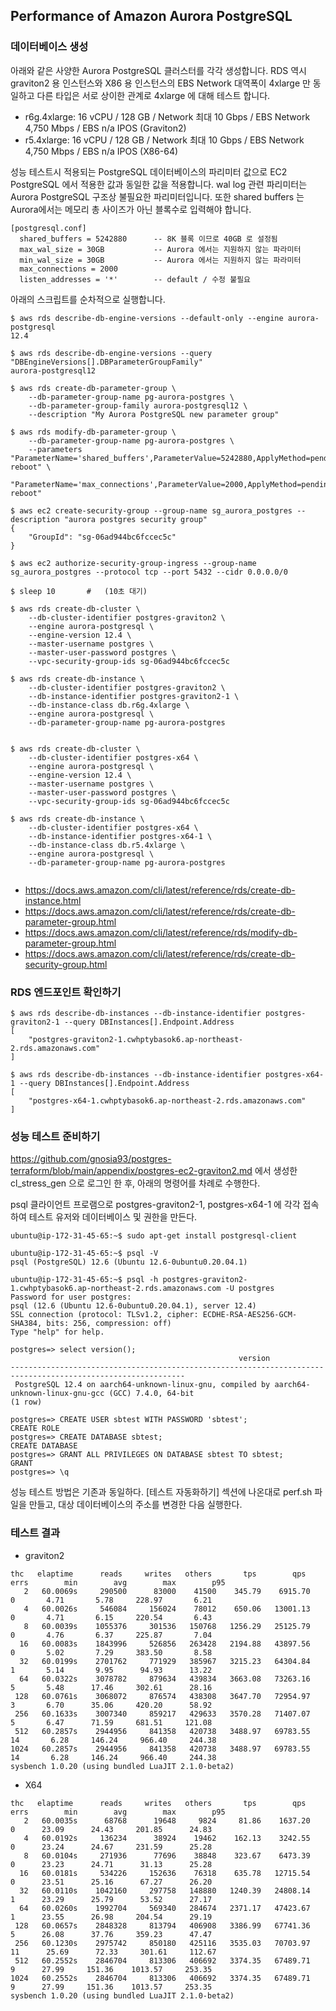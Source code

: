 ## Performance of Amazon Aurora PostgreSQL ##

### 데이터베이스 생성 ###

아래와 같은 사양한 Aurora PostgreSQL 클러스터를 각각 생성합니다. RDS 역시 graviton2 용 인스턴스와 X86 용 인스턴스의 EBS Network 대역폭이 4xlarge 만 동일하고 다른 타입은 서로 상이한 관계로 4xlarge 에 대해 테스트 합니다.  

- r6g.4xlarge: 16 vCPU / 128 GB / Network 최대 10 Gbps / EBS Network 4,750 Mbps / EBS n/a IPOS (Graviton2)
- r5.4xlarge: 16 vCPU / 128 GB / Network 최대 10 Gbps / EBS Network 4,750 Mbps / EBS n/a IPOS (X86-64)

성능 테스트시 적용되는 PostgreSQL 데이터베이스의 파리미터 값으로 EC2 PostgreSQL 에서 적용한 값과 동일한 값을 적용합니다. wal log 관련 파리미터는 Aurora PostgreSQL 구조상 불필요한 파리미터입니다. 또한 shared buffers 는 Aurora에서는 메모리 총 사이즈가 아닌 블록수로 입력해야 합니다. 
```
[postgresql.conf]
  shared_buffers = 5242880      -- 8K 블록 이므로 40GB 로 설정됨
  max_wal_size = 30GB           -- Aurora 에서는 지원하지 않는 파라미터
  min_wal_size = 30GB           -- Aurora 에서는 지원하지 않는 파라미터
  max_connections = 2000
  listen_addresses = '*'        -- default / 수정 불필요
```

아래의 스크립트를 순차적으로 실행합니다. 

```
$ aws rds describe-db-engine-versions --default-only --engine aurora-postgresql
12.4

$ aws rds describe-db-engine-versions --query "DBEngineVersions[].DBParameterGroupFamily"
aurora-postgresql12

$ aws rds create-db-parameter-group \
    --db-parameter-group-name pg-aurora-postgres \
    --db-parameter-group-family aurora-postgresql12 \
    --description "My Aurora PostgreSQL new parameter group"

$ aws rds modify-db-parameter-group \
    --db-parameter-group-name pg-aurora-postgres \
    --parameters "ParameterName='shared_buffers',ParameterValue=5242880,ApplyMethod=pending-reboot" \
                 "ParameterName='max_connections',ParameterValue=2000,ApplyMethod=pending-reboot"   

$ aws ec2 create-security-group --group-name sg_aurora_postgres --description "aurora postgres security group"
{
    "GroupId": "sg-06ad944bc6fccec5c"
}

$ aws ec2 authorize-security-group-ingress --group-name sg_aurora_postgres --protocol tcp --port 5432 --cidr 0.0.0.0/0

$ sleep 10       #   (10초 대기)                    
                                        
$ aws rds create-db-cluster \
    --db-cluster-identifier postgres-graviton2 \
    --engine aurora-postgresql \
    --engine-version 12.4 \
    --master-username postgres \
    --master-user-password postgres \
    --vpc-security-group-ids sg-06ad944bc6fccec5c          

$ aws rds create-db-instance \
    --db-cluster-identifier postgres-graviton2 \
    --db-instance-identifier postgres-graviton2-1 \
    --db-instance-class db.r6g.4xlarge \
    --engine aurora-postgresql \
    --db-parameter-group-name pg-aurora-postgres
    
    
$ aws rds create-db-cluster \
    --db-cluster-identifier postgres-x64 \
    --engine aurora-postgresql \
    --engine-version 12.4 \
    --master-username postgres \
    --master-user-password postgres \
    --vpc-security-group-ids sg-06ad944bc6fccec5c
    
$ aws rds create-db-instance \
    --db-cluster-identifier postgres-x64 \
    --db-instance-identifier postgres-x64-1 \
    --db-instance-class db.r5.4xlarge \
    --engine aurora-postgresql \
    --db-parameter-group-name pg-aurora-postgres
    
```

* https://docs.aws.amazon.com/cli/latest/reference/rds/create-db-instance.html
* https://docs.aws.amazon.com/cli/latest/reference/rds/create-db-parameter-group.html
* https://docs.aws.amazon.com/cli/latest/reference/rds/modify-db-parameter-group.html
* https://docs.aws.amazon.com/cli/latest/reference/rds/create-db-security-group.html


### RDS 엔드포인트 확인하기 ###

```
$ aws rds describe-db-instances --db-instance-identifier postgres-graviton2-1 --query DBInstances[].Endpoint.Address
[
    "postgres-graviton2-1.cwhptybasok6.ap-northeast-2.rds.amazonaws.com"
]

$ aws rds describe-db-instances --db-instance-identifier postgres-x64-1 --query DBInstances[].Endpoint.Address
[
    "postgres-x64-1.cwhptybasok6.ap-northeast-2.rds.amazonaws.com"
]
```


### 성능 테스트 준비하기 ###

https://github.com/gnosia93/postgres-terraform/blob/main/appendix/postgres-ec2-graviton2.md 에서 생성한 cl_stress_gen 으로 로그인 한 후, 아래의 명령어를 차례로 수행한다. 

psql 클라이언트 프로램으로 postgres-graviton2-1, postgres-x64-1 에 각각 접속하여 테스트 유저와 데이터베이스 및 권한을 만든다. 

```
ubuntu@ip-172-31-45-65:~$ sudo apt-get install postgresql-client

ubuntu@ip-172-31-45-65:~$ psql -V
psql (PostgreSQL) 12.6 (Ubuntu 12.6-0ubuntu0.20.04.1)

ubuntu@ip-172-31-45-65:~$ psql -h postgres-graviton2-1.cwhptybasok6.ap-northeast-2.rds.amazonaws.com -U postgres
Password for user postgres: 
psql (12.6 (Ubuntu 12.6-0ubuntu0.20.04.1), server 12.4)
SSL connection (protocol: TLSv1.2, cipher: ECDHE-RSA-AES256-GCM-SHA384, bits: 256, compression: off)
Type "help" for help.

postgres=> select version();
                                                   version                                                   
-------------------------------------------------------------------------------------------------------------
 PostgreSQL 12.4 on aarch64-unknown-linux-gnu, compiled by aarch64-unknown-linux-gnu-gcc (GCC) 7.4.0, 64-bit
(1 row)

postgres=> CREATE USER sbtest WITH PASSWORD 'sbtest';
CREATE ROLE
postgres=> CREATE DATABASE sbtest;
CREATE DATABASE
postgres=> GRANT ALL PRIVILEGES ON DATABASE sbtest TO sbtest;
GRANT
postgres=> \q
```



성능 테스트 방법은 기존과 동일하다. [테스트 자동화하기] 섹션에 나온대로 perf.sh 파일을 만들고, 대상 데이터베이스의 주소를 변경한 다음 실행한다. 

### 테스트 결과 ###

* graviton2

```
thc   elaptime      reads     writes   others       tps        qps    errs        min        avg        max        p95
   2   60.0069s     290500      83000    41500    345.79    6915.70       0       4.71       5.78     228.97       6.21
   4   60.0026s     546084     156024    78012    650.06   13001.13       0       4.71       6.15     220.54       6.43
   8   60.0039s    1055376     301536   150768   1256.29   25125.79       0       4.76       6.37     225.87       7.04
  16   60.0083s    1843996     526856   263428   2194.88   43897.56       0       5.02       7.29     383.50       8.58
  32   60.0199s    2701762     771929   385967   3215.23   64304.84       1       5.14       9.95      94.93      13.22
  64   60.0322s    3078782     879634   439834   3663.08   73263.16       5       5.48      17.46     302.61      28.16
 128   60.0761s    3068072     876574   438308   3647.70   72954.97       3       6.70      35.06     420.20      58.92
 256   60.1633s    3007340     859217   429633   3570.28   71407.07       5       6.47      71.59     681.51     121.08
 512   60.2857s    2944956     841358   420738   3488.97   69783.55      14       6.28     146.24     966.40     244.38
1024   60.2857s    2944956     841358   420738   3488.97   69783.55      14       6.28     146.24     966.40     244.38
sysbench 1.0.20 (using bundled LuaJIT 2.1.0-beta2)
```

* X64
```
thc   elaptime      reads     writes   others       tps        qps    errs        min        avg        max        p95
   2   60.0035s      68768      19648     9824     81.86    1637.20       0      23.09      24.43     201.85      24.83
   4   60.0192s     136234      38924    19462    162.13    3242.55       0      23.24      24.67     231.59      25.28
   8   60.0104s     271936      77696    38848    323.67    6473.39       0      23.23      24.71      31.13      25.28
  16   60.0181s     534226     152636    76318    635.78   12715.54       0      23.51      25.16      67.27      26.20
  32   60.0110s    1042160     297758   148880   1240.39   24808.14       1      23.29      25.79      53.52      27.17
  64   60.0260s    1992704     569340   284674   2371.17   47423.67       1      23.55      26.98     204.54      29.19
 128   60.0657s    2848328     813794   406908   3386.99   67741.36       5      26.08      37.76     359.23      47.47
 256   60.1230s    2975742     850180   425116   3535.03   70703.97      11      25.69      72.33     301.61     112.67
 512   60.2552s    2846704     813306   406692   3374.35   67489.71       9      27.99     151.36    1013.57     253.35
1024   60.2552s    2846704     813306   406692   3374.35   67489.71       9      27.99     151.36    1013.57     253.35
sysbench 1.0.20 (using bundled LuaJIT 2.1.0-beta2)
```



